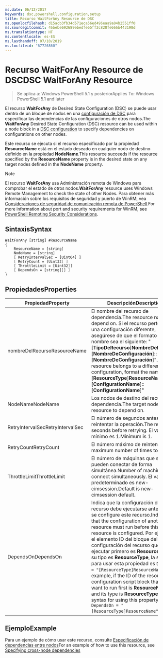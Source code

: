 ```yaml
---
ms.date: 06/12/2017
keywords: dsc,powershell,configuration,setup
title: Recurso WaitForAny Resource de DSC
ms.openlocfilehash: d15acb3fb34d571eca56ed496eaa9a04b2551ff0
ms.sourcegitcommit: 46bebe692689ebedfe65ff2c828fe666b443198d
ms.translationtype: HT
ms.contentlocale: es-ES
ms.lasthandoff: 07/10/2019
ms.locfileid: "67726860"
---
```

# <a name="dsc-waitforany-resource"></a><span data-ttu-id="952ff-103">Recurso WaitForAny Resource de DSC</span><span class="sxs-lookup"><span data-stu-id="952ff-103">DSC WaitForAny Resource</span></span>

> <span data-ttu-id="952ff-104">Se aplica a: Windows PowerShell 5.1 y posterior</span><span class="sxs-lookup"><span data-stu-id="952ff-104">Applies To: Windows PowerShell 5.1 and later</span></span>

<span data-ttu-id="952ff-105">El recurso **WaitForAny** de Desired State Configuration (DSC) se puede usar dentro de un bloque de nodos en una [configuración de DSC](../../../configurations/configurations.md) para especificar las dependencias de las configuraciones de otros nodos.</span><span class="sxs-lookup"><span data-stu-id="952ff-105">The **WaitForAny** Desired State Configuration (DSC) resource can be used within a node block in a [DSC configuration](../../../configurations/configurations.md) to specify dependencies on configurations on other nodes.</span></span>

<span data-ttu-id="952ff-106">Este recurso se ejecuta si el recurso especificado por la propiedad **ResourceName** está en el estado deseado en cualquier nodo de destino definido en la propiedad **NodeName**.</span><span class="sxs-lookup"><span data-stu-id="952ff-106">This resource succeeds if the resource specified by the **ResourceName** property is in the desired state on any target nodes defined in the **NodeName** property.</span></span>

> [!NOTE]
> <span data-ttu-id="952ff-107">El recurso **WaitForAny** usa Administración remota de Windows para comprobar el estado de otros nodos.</span><span class="sxs-lookup"><span data-stu-id="952ff-107">**WaitForAny** resource uses Windows Remote Management to check the state of other Nodes.</span></span>
> <span data-ttu-id="952ff-108">Para obtener más información sobre los requisitos de seguridad y puerto de WinRM, vea [Consideraciones de seguridad de comunicación remota de PowerShell](/powershell/scripting/learn/remoting/winrmsecurity?view=powershell-6).</span><span class="sxs-lookup"><span data-stu-id="952ff-108">For more information about port and security requirements for WinRM, see [PowerShell Remoting Security Considerations](/powershell/scripting/learn/remoting/winrmsecurity?view=powershell-6).</span></span>

## <a name="syntax"></a><span data-ttu-id="952ff-109">Sintaxis</span><span class="sxs-lookup"><span data-stu-id="952ff-109">Syntax</span></span>

```
WaitForAny [string] #ResourceName
{
    ResourceName = [string]
    NodeName = [string]
    [ RetryIntervalSec = [Uint64] ]
    [ RetryCount = [Uint32] ]
    [ ThrottleLimit = [Uint32]]
    [ DependsOn = [string[]] ]
}
```

## <a name="properties"></a><span data-ttu-id="952ff-110">Propiedades</span><span class="sxs-lookup"><span data-stu-id="952ff-110">Properties</span></span>

|  <span data-ttu-id="952ff-111">Propiedad</span><span class="sxs-lookup"><span data-stu-id="952ff-111">Property</span></span>  |  <span data-ttu-id="952ff-112">Descripción</span><span class="sxs-lookup"><span data-stu-id="952ff-112">Description</span></span>   |
|---|---|
| <span data-ttu-id="952ff-113">nombreDelRecurso</span><span class="sxs-lookup"><span data-stu-id="952ff-113">ResourceName</span></span>| <span data-ttu-id="952ff-114">El nombre del recurso de dependencia.</span><span class="sxs-lookup"><span data-stu-id="952ff-114">The resource name to depend on.</span></span> <span data-ttu-id="952ff-115">Si el recurso pertenece a una configuración diferente, asegúrese de que el formato del nombre sea el siguiente: "[__TipoDeRecurso__]__NombreDeRecurso__::[__NombreDeConfiguración__]::[__NombreDeConfiguración__]".</span><span class="sxs-lookup"><span data-stu-id="952ff-115">If this resource belongs to a different configuration, format the name as "[__ResourceType__]__ResourceName__::[__ConfigurationName__]::[__ConfigurationName__]"</span></span>|
| <span data-ttu-id="952ff-116">NodeName</span><span class="sxs-lookup"><span data-stu-id="952ff-116">NodeName</span></span>| <span data-ttu-id="952ff-117">Los nodos de destino del recurso de dependencia.</span><span class="sxs-lookup"><span data-stu-id="952ff-117">The target nodes of the resource to depend on.</span></span>|
| <span data-ttu-id="952ff-118">RetryIntervalSec</span><span class="sxs-lookup"><span data-stu-id="952ff-118">RetryIntervalSec</span></span>| <span data-ttu-id="952ff-119">El número de segundos antes de reintentar la operación.</span><span class="sxs-lookup"><span data-stu-id="952ff-119">The number of seconds before retrying.</span></span> <span data-ttu-id="952ff-120">El valor mínimo es 1.</span><span class="sxs-lookup"><span data-stu-id="952ff-120">Minimum is 1.</span></span>|
| <span data-ttu-id="952ff-121">RetryCount</span><span class="sxs-lookup"><span data-stu-id="952ff-121">RetryCount</span></span>| <span data-ttu-id="952ff-122">El número máximo de reintentos.</span><span class="sxs-lookup"><span data-stu-id="952ff-122">The maximum number of times to retry.</span></span>|
| <span data-ttu-id="952ff-123">ThrottleLimit</span><span class="sxs-lookup"><span data-stu-id="952ff-123">ThrottleLimit</span></span>| <span data-ttu-id="952ff-124">El número de máquinas que se pueden conectar de forma simultánea.</span><span class="sxs-lookup"><span data-stu-id="952ff-124">Number of machines to connect simultaneously.</span></span> <span data-ttu-id="952ff-125">El valor predeterminado es new-cimsession.</span><span class="sxs-lookup"><span data-stu-id="952ff-125">Default is new-cimsession default.</span></span>|
| <span data-ttu-id="952ff-126">DependsOn</span><span class="sxs-lookup"><span data-stu-id="952ff-126">DependsOn</span></span> | <span data-ttu-id="952ff-127">Indica que la configuración de otro recurso debe ejecutarse antes de que se configure este recurso.</span><span class="sxs-lookup"><span data-stu-id="952ff-127">Indicates that the configuration of another resource must run before this resource is configured.</span></span> <span data-ttu-id="952ff-128">Por ejemplo, si el elemento ID del bloque del script de configuración del recurso que quiere ejecutar primero es __ResourceName__ y su tipo es __ResourceType__, la sintaxis para usar esta propiedad es `DependsOn = "[ResourceType]ResourceName"`.</span><span class="sxs-lookup"><span data-stu-id="952ff-128">For example, if the ID of the resource configuration script block that you want to run first is __ResourceName__ and its type is __ResourceType__, the syntax for using this property is `DependsOn = "[ResourceType]ResourceName"`.</span></span>|

## <a name="example"></a><span data-ttu-id="952ff-129">Ejemplo</span><span class="sxs-lookup"><span data-stu-id="952ff-129">Example</span></span>

<span data-ttu-id="952ff-130">Para un ejemplo de cómo usar este recurso, consulte [Especificación de dependencias entre nodos](../../../configurations/crossNodeDependencies.md)</span><span class="sxs-lookup"><span data-stu-id="952ff-130">For an example of how to use this resource, see [Specifying cross-node dependencies](../../../configurations/crossNodeDependencies.md)</span></span>
